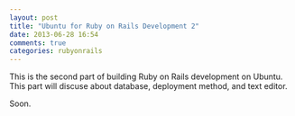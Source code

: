 ```yaml
---
layout: post
title: "Ubuntu for Ruby on Rails Development 2"
date: 2013-06-28 16:54
comments: true
categories: rubyonrails
---
```


This is the second part of building Ruby on Rails development on Ubuntu. This part
will discuse about database, deployment method, and text editor.

Soon.
